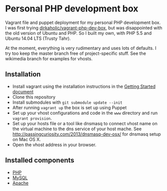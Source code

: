 # Personal PHP development box

Vagrant file and puppet deployment for my personal PHP development box.
I was first trying [dirkaholic/vagrant-php-dev-box](https://github.com/dirkaholic/vagrant-php-dev-box), but was disappointed with the old version of Ubuntu and PHP. So I built my own, with PHP 5.5 and Ubuntu 14.04 LTS (Trusty Tahr).

At the moment, everything is very rudimentary and uses lots of defaults. I try too keep the master branch free of project-specific stuff. See the wikimedia branch for examples for vhosts.

## Installation
* Install vagrant using the installation instructions in the [Getting Started document](http://vagrantup.com/v1/docs/getting-started/index.html)
* Clone this repository
* Install submodules with ```git submodule update --init```
* After running ```vagrant up``` the box is set up using Puppet
* Set up your vhost configurations and code in the `www` directory and run `vagrant provision`.
* Set up your hosts file or a tool like dnsmasq to connect vhost name on the virtual machine to the dns service of your host mache. See http://passingcuriosity.com/2013/dnsmasq-dev-osx/ for dnsmasq setup on Mac OS X.
* Open the vhost address in your browser.

## Installed components
* [PHP](https://github.com/jippi/puppet-php.git)
* [MySQL](https://github.com/puppetlabs/puppetlabs-mysql.git)
* [Apache](https://github.com/example42/puppet-apache.git)
